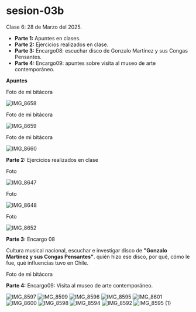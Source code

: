 # sesion-03b

Clase 6: 28 de Marzo del 2025.

- **Parte 1:** Apuntes en clases.
- **Parte 2:** Ejercicios realizados en clase.
- **Parte 3:** Encargo08: escuchar disco de Gonzalo Martínez y sus Congas Pensantes.
- **Parte 4:** Encargo09: apuntes sobre visita al museo de arte contemporáneo.

**Apuntes**

Foto de mi bitácora

![IMG_8658](https://github.com/user-attachments/assets/a87bfb14-18b1-49e7-8ac8-9f7d737629ec)

Foto de mi bitácora

![IMG_8659](https://github.com/user-attachments/assets/56455e66-e3b2-4f12-89e6-18370a60063a)

Foto de mi bitácora

![IMG_8660](https://github.com/user-attachments/assets/746f7f83-d83c-474c-94f0-006bcc545338)

**Parte 2:** Ejercicios realizados en clase

Foto

![IMG_8647](https://github.com/user-attachments/assets/4992869e-4179-4d7a-ab17-efc5b2964f4c)

Foto

![IMG_8648](https://github.com/user-attachments/assets/14541faf-37e3-4aaa-bc9d-4b493de5067a)

Foto

![IMG_8652](https://github.com/user-attachments/assets/a69e4361-d50d-429c-a3ae-069f420b9f6b)

**Parte 3:** Encargo 08

Cultura musical nacional, escuchar e investigar disco de **"Gonzalo Martínez y sus Congas Pensantes"**. quién hizo ese disco, por qué, cómo le fue, qué influencias tuvo en Chile.


Foto de mi bitácora

**Parte 4:** Encargo09: Visita al museo de arte contemporáneo.

![IMG_8597](https://github.com/user-attachments/assets/103f15f3-0f77-4f7d-9d52-52652c701417)
![IMG_8599](https://github.com/user-attachments/assets/ca92806a-62f6-43ea-98ac-ec143a352054)
![IMG_8596](https://github.com/user-attachments/assets/6803122d-8829-42ed-a0b9-3a3184f8fecc)
![IMG_8595](https://github.com/user-attachments/assets/38caa4ba-fb77-4994-9cce-dae2fa5733a3)
![IMG_8601](https://github.com/user-attachments/assets/d11412f9-bff0-401f-9edc-f863970829c0)
![IMG_8600](https://github.com/user-attachments/assets/a398b6f9-c321-4a2b-9915-d53648c19625)
![IMG_8598](https://github.com/user-attachments/assets/38fc227b-3488-4bfb-b9fe-b8ab920c6d55)
![IMG_8594](https://github.com/user-attachments/assets/5fee2c44-a9ac-4cd7-a367-82d970c82e8e)
![IMG_8592](https://github.com/user-attachments/assets/2994964c-e0d7-413c-84e7-bddb760e9af2)
![IMG_8595 (1)](https://github.com/user-attachments/assets/f33f3845-125d-488a-80a6-1fe03f95c2d6)
